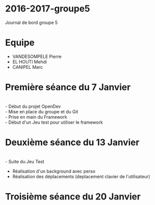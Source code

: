 # 2016-2017-groupe5
Journal de bord groupe 5

# Equipe 
<ul>
<li>VANDESOMPELE Pierre</li>
<li>EL HOUTI Mehdi</li>
<li>CANIPEL Marc</li>
</ul>


# Première séance du 7 Janvier
<br>
- Début du projet OpenDev <br>
- Mise en place du groupe et du Git <br>
- Prise en main du Framework <br>
- Début d'un Jeu test pour utiliser le framework <br>


# Deuxième séance du 13 Janvier
<br>
- Suite du Jeu Test
  <ul>
  <li> Réalisation d'un background avec perso </li>
  <li> Réalisation des déplacements (deplacement clavier de l'utilisateur) </li>
  </ul>
  
# Troisième séance du 20 Janvier
